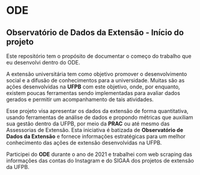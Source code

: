 # ODE
## Observatório de Dados da Extensão - Início do projeto

Este repositório tem o propósito de documentar o começo do trabalho que eu desenvolvi dentro do ODE.

A extensão universitária tem como objetivo promover o desenvolvimento social e a difusão de conhecimentos para a universidade. Muitas são as ações desenvolvidas na **UFPB** com este objetivo, onde, por enquanto, existem poucas ferramentas sendo implementadas para avaliar dados gerados e permitir um acompanhamento de tais atividades.

Esse projeto visa apresentar os dados da extensão de forma quantitativa, usando ferramentas de análise de dados e propondo métricas que auxiliam sua gestão dentro da UFPB, por meio da **PRAC** ou até mesmo das Assessorias de Extensão. Esta iniciativa é batizada de **Observatório de Dados da Extensão** e fornece informações estratégicas para um melhor conhecimento das ações de extensão desenvolvidas na UFPB.

Participei do **ODE** durante o ano de 2021 e trabalhei com web scraping das informações das contas do Instagram e do SIGAA dos projetos de extensão da UFPB. 
